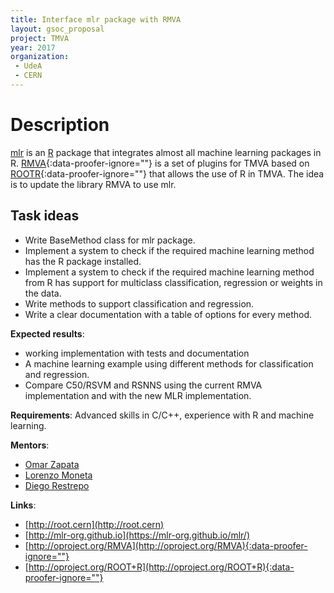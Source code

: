 ```yaml
---
title: Interface mlr package with RMVA
layout: gsoc_proposal
project: TMVA
year: 2017
organization:
 - UdeA
 - CERN
---
```


# Description
[mlr](https://mlr-org.github.io/mlr/) is an [R](https://cran.r-project.org/) package that integrates almost all machine learning packages in R. [RMVA](http://oproject.org/RMVA){:data-proofer-ignore=""} is a set of plugins for TMVA based on [ROOTR](http://oproject.org/ROOT+R){:data-proofer-ignore=""} that allows the use of R in TMVA. The idea is to update the library RMVA to use mlr.

<!-- oproject is very slow and times out on html-proofer -->

## Task ideas
 * Write BaseMethod class for mlr package.
 * Implement a system to check if the required machine learning method has the R package installed.
 * Implement a system to check if the required machine learning method from R has support for multiclass classification, regression or weights in the data.
 * Write methods to support classification and regression.
 * Write a clear documentation with a table of options for every method.

**Expected results**:
 * working implementation with tests and documentation
 * A machine learning example using different methods for classification and regression.
 * Compare C50/RSVM and RSNNS using the current RMVA implementation and with the new MLR implementation.

**Requirements**: Advanced skills in C/C++, experience with R and machine learning.

**Mentors**:
  * [Omar Zapata](mailto:Omar.Zapata@cern.ch)
  * [Lorenzo Moneta](mailto:Lorenzo.Moneta@cern.ch)
  * [Diego Restrepo](mailto:alejandro.restrepo@udea.edu.co)

**Links**:

  * [http://root.cern](http://root.cern)
  * [http://mlr-org.github.io](https://mlr-org.github.io/mlr/)
  * [http://oproject.org/RMVA](http://oproject.org/RMVA){:data-proofer-ignore=""}
  * [http://oproject.org/ROOT+R](http://oproject.org/ROOT+R){:data-proofer-ignore=""}
